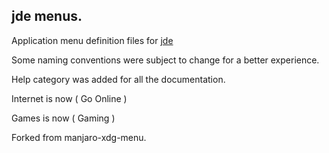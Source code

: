 ## jde menus.

Application menu definition files for [jde](https://github.com/codesardine/jdesktop)

Some naming conventions were subject to change for a better experience.

Help category was added for all the documentation.

Internet is now ( Go Online )

Games is now ( Gaming )

Forked from manjaro-xdg-menu.


